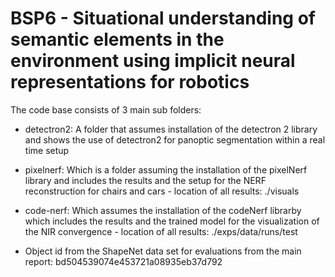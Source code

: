 # BSP6 - Situational understanding of semantic elements in the environment using implicit neural representations for robotics

The code base consists of 3 main sub folders:

  - detectron2: A folder that assumes installation of the detectron 2 library and shows the use of detectron2 for panoptic segmentation within a real time setup
  
  - pixelnerf: Which is a folder assuming the installation of the pixelNerf library and includes the results and the setup for the NERF reconstruction for chairs and cars
              - location of all results: ./visuals
  
  - code-nerf: Which assumes the installation of the codeNerf librarby which includes the results and the trained model for the visualization of the NIR convergence
              - location of all results: ./exps/data/runs/test
 
 - Object id from the ShapeNet data set for evaluations from the main report: bd504539074e453721a08935eb37d792
             
